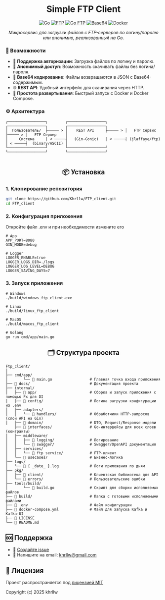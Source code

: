 <div align="center">

# Simple FTP Client

[![Go](https://img.shields.io/badge/Go-1.19%2B-brightgreen?logo=go&logoColor=white)](https://go.dev/)
[![FTP](https://img.shields.io/badge/FTP-Supported-brightgreen?logo=files&logoColor=white)](https://en.wikipedia.org/wiki/File_Transfer_Protocol)
[![Go FTP](https://img.shields.io/badge/Go%20FTP-jlaffaye%2Fftp-brightgreen?logo=go&logoColor=white)](https://github.com/jlaffaye/ftp)
[![Base64](https://img.shields.io/badge/Base64-Encoding-brightgreen?logo=security&logoColor=white)](https://datatracker.ietf.org/doc/html/rfc4648)
[![Docker](https://img.shields.io/badge/Docker-Ready-brightgreen?logo=docker&logoColor=white)](https://www.docker.com/)

*Микросервис для загрузки файлов с FTP-серверов по логину/паролю или анонимно, реализованный на Go.*

</div> 

### 🚀 Возможности

- 🔐 **Поддержка авторизации**: Загрузка файлов по логину и паролю.
- 👤 **Анонимный доступ**: Возможность скачивать файлы без логина/пароля.
- 💾 **Base64 кодирование**: Файлы возвращаются в JSON с Base64-содержимым.
- 🌐 **REST API**: Удобный интерфейс для скачивания через HTTP.
- 🐳 **Простота развертывания**: Быстрый запуск с Docker и Docker Compose.


### ⚙️ Архитектура


```text
┌─────────────────┐        ┌─────────────────┐        ┌─────────────────┐        ┌─────────────────┐ 
│  Пользователь/  ├───── > │    REST API     ├───── > │   FTP Сервис    ├───── > │   FTP Сервер    │
│     Система     │ < ─────┤   (Gin-Gonic)   │ < ─────┤ (jlaffaye/ftp)  │ < ─────┤  (binary/ASCII) │
└─────────────────┘        └─────────────────┘        └─────────────────┘        └─────────────────┘
   
```

<div align="center">

## 📦 Установка
</div>

### 1. Клонирование репозитория

```bash
git clone https://github.com/Khrllw/FTP_client.git
cd FTP_client
```

### 2. Конфигурация приложения

Откройте файл .env и при необходимости измените его

```dotenv
# App
APP_PORT=8080
GIN_MODE=debug

# Logger
LOGGER_ENABLE=true
LOGGER_LOGS_DIR=./logs
LOGGER_LOG_LEVEL=DEBUG
LOGGER_SAVING_DAYS=7
```

### 3. Запуск приложения

```
# Windows
./build/windows_ftp_client.exe

# Linux
./build/linux_ftp_client

# MacOS
./build/macos_ftp_client

# Golang
go run cmd/app/main.go
```


<div align="center">

## 🗂️ Структура проекта
</div>

```
Ftp_client/
│ 
├── cmd/app/                     
│       └── 📄 main.go                 # Главная точка входа приложения
├── 📁 docs/                           # Документация проекта
├── internal/
│   ├── 📁 app/                        # Сборка и запуск приложения с помощью Fx для DI
│   ├── 📁 config/                     # Логика загрузки конфигурации из .env
│   ├── adapters/ 
│   │   └── 📁 handlers/               # Обработчики HTTP-запросов (слой API на Gin)
│   ├── 📁 domain/                     # DTO, Request/Response модели  
    ├── 📁 interfaces/                 # Go-интерфейсы для всех слоев (контракты)       
│   ├── middleware/
│   │   ├── 📁 logging/                # Логирование
│   │   └── 📁 swagger/                # Swagger/OpenAPI документация
│   ├── services/ 
│   │   └── 📁 ftp_service/            # FTP-клиент
│   └── 📁 usecases/                   # Бизнес-логика
├── logs/ 
│   └── 📄 { _date_ }.log              # Логи приложения по дням
├── pkg/
│   ├── 📁 client/                     # Клиентская библиотека для API
│   └── 📁 errors/                     # Пользовательские ошибки 
├── tools/build/
│       └── 📄 build.go                # Скрипт для сборки исполняемых файлов
├── 📁 build/                          # Папка с готовыми исполняемыми файлами
├── 📄 .env                            # Файл конфигурации
├── 📄 docker-compose.yml              # Файл для запуска Kafka и Kafka-UI
├── 📄 LICENSE
└── 📄 README.md
```

## 🆘 Поддержка

- 🐛 [Создайте issue](https://github.com/Khrllw/FTP_service/issues)
- 📧 Напишите на email: khrllw@gmail.com

## 📝 Лицензия

Проект распространяется под [лицензией MIT](LICENSE)

Copyright (c) 2025 khrllw
